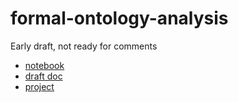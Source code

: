 # formal-ontology-analysis

Early draft, not ready for comments

- [notebook](https://github.com/cmungall/formal-ontology-analysis/blob/main/analysis/formal-ontology-usage-analysis.ipynb)
- [draft doc](https://docs.google.com/document/d/1OiTlzifguJTw6IWK2s5wsxvm48bCBdRGrs4OdX9zKms/edit#)
- [project](https://github.com/users/cmungall/projects/3/views/1)
